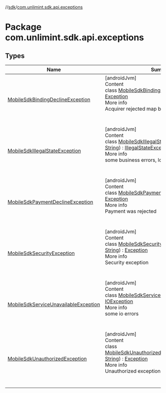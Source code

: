 //[sdk](../../index.md)/[com.unlimint.sdk.api.exceptions](index.md)



# Package com.unlimint.sdk.api.exceptions  


## Types  
  
|  Name |  Summary | 
|---|---|
| <a name="com.unlimint.sdk.api.exceptions/MobileSdkBindingDeclineException///PointingToDeclaration/"></a>[MobileSdkBindingDeclineException](-mobile-sdk-binding-decline-exception/index.md)| <a name="com.unlimint.sdk.api.exceptions/MobileSdkBindingDeclineException///PointingToDeclaration/"></a>[androidJvm]  <br>Content  <br>class [MobileSdkBindingDeclineException](-mobile-sdk-binding-decline-exception/index.md) : [Exception](https://developer.android.com/reference/kotlin/java/lang/Exception.html)  <br>More info  <br>Acquirer rejected map binding  <br><br><br>|
| <a name="com.unlimint.sdk.api.exceptions/MobileSdkIllegalStateException///PointingToDeclaration/"></a>[MobileSdkIllegalStateException](-mobile-sdk-illegal-state-exception/index.md)| <a name="com.unlimint.sdk.api.exceptions/MobileSdkIllegalStateException///PointingToDeclaration/"></a>[androidJvm]  <br>Content  <br>class [MobileSdkIllegalStateException](-mobile-sdk-illegal-state-exception/index.md)(**message**: [String](https://kotlinlang.org/api/latest/jvm/stdlib/kotlin/-string/index.html)) : [IllegalStateException](https://developer.android.com/reference/kotlin/java/lang/IllegalStateException.html)  <br>More info  <br>some business errors, look at the message  <br><br><br>|
| <a name="com.unlimint.sdk.api.exceptions/MobileSdkPaymentDeclineException///PointingToDeclaration/"></a>[MobileSdkPaymentDeclineException](-mobile-sdk-payment-decline-exception/index.md)| <a name="com.unlimint.sdk.api.exceptions/MobileSdkPaymentDeclineException///PointingToDeclaration/"></a>[androidJvm]  <br>Content  <br>class [MobileSdkPaymentDeclineException](-mobile-sdk-payment-decline-exception/index.md) : [Exception](https://developer.android.com/reference/kotlin/java/lang/Exception.html)  <br>More info  <br>Payment was rejected  <br><br><br>|
| <a name="com.unlimint.sdk.api.exceptions/MobileSdkSecurityException///PointingToDeclaration/"></a>[MobileSdkSecurityException](-mobile-sdk-security-exception/index.md)| <a name="com.unlimint.sdk.api.exceptions/MobileSdkSecurityException///PointingToDeclaration/"></a>[androidJvm]  <br>Content  <br>class [MobileSdkSecurityException](-mobile-sdk-security-exception/index.md)(**message**: [String](https://kotlinlang.org/api/latest/jvm/stdlib/kotlin/-string/index.html)) : [Exception](https://developer.android.com/reference/kotlin/java/lang/Exception.html)  <br>More info  <br>Security exception  <br><br><br>|
| <a name="com.unlimint.sdk.api.exceptions/MobileSdkServiceUnavailableException///PointingToDeclaration/"></a>[MobileSdkServiceUnavailableException](-mobile-sdk-service-unavailable-exception/index.md)| <a name="com.unlimint.sdk.api.exceptions/MobileSdkServiceUnavailableException///PointingToDeclaration/"></a>[androidJvm]  <br>Content  <br>class [MobileSdkServiceUnavailableException](-mobile-sdk-service-unavailable-exception/index.md) : [IOException](https://developer.android.com/reference/kotlin/java/io/IOException.html)  <br>More info  <br>some io errors  <br><br><br>|
| <a name="com.unlimint.sdk.api.exceptions/MobileSdkUnauthorizedException///PointingToDeclaration/"></a>[MobileSdkUnauthorizedException](-mobile-sdk-unauthorized-exception/index.md)| <a name="com.unlimint.sdk.api.exceptions/MobileSdkUnauthorizedException///PointingToDeclaration/"></a>[androidJvm]  <br>Content  <br>class [MobileSdkUnauthorizedException](-mobile-sdk-unauthorized-exception/index.md)(**expiredToken**: [String](https://kotlinlang.org/api/latest/jvm/stdlib/kotlin/-string/index.html)) : [Exception](https://developer.android.com/reference/kotlin/java/lang/Exception.html)  <br>More info  <br>Unauthorized exception  <br><br><br>|

